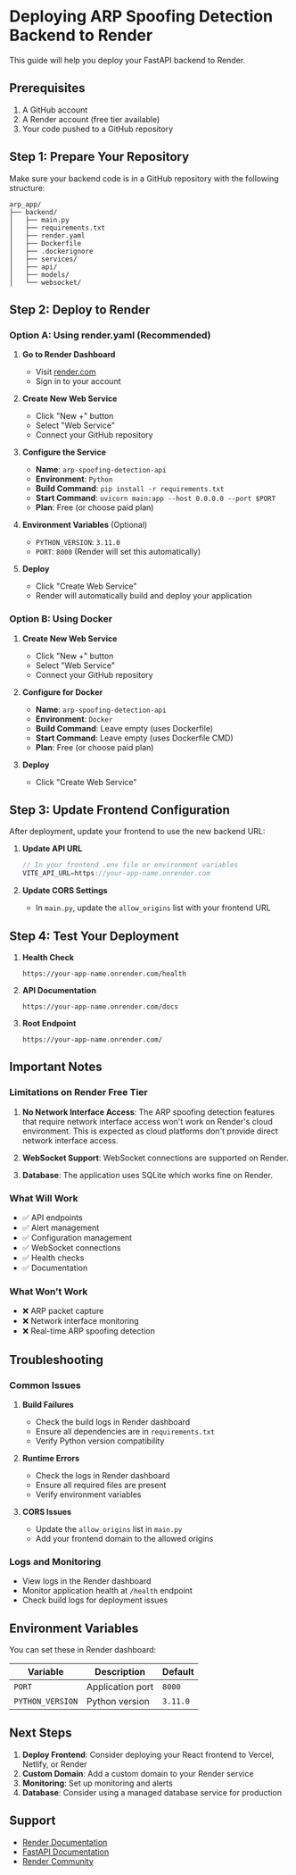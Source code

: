 # Deploying ARP Spoofing Detection Backend to Render

This guide will help you deploy your FastAPI backend to Render.

## Prerequisites

1. A GitHub account
2. A Render account (free tier available)
3. Your code pushed to a GitHub repository

## Step 1: Prepare Your Repository

Make sure your backend code is in a GitHub repository with the following structure:

```
arp_app/
├── backend/
│   ├── main.py
│   ├── requirements.txt
│   ├── render.yaml
│   ├── Dockerfile
│   ├── .dockerignore
│   ├── services/
│   ├── api/
│   ├── models/
│   └── websocket/
```

## Step 2: Deploy to Render

### Option A: Using render.yaml (Recommended)

1. **Go to Render Dashboard**
   - Visit [render.com](https://render.com)
   - Sign in to your account

2. **Create New Web Service**
   - Click "New +" button
   - Select "Web Service"
   - Connect your GitHub repository

3. **Configure the Service**
   - **Name**: `arp-spoofing-detection-api`
   - **Environment**: `Python`
   - **Build Command**: `pip install -r requirements.txt`
   - **Start Command**: `uvicorn main:app --host 0.0.0.0 --port $PORT`
   - **Plan**: Free (or choose paid plan)

4. **Environment Variables** (Optional)
   - `PYTHON_VERSION`: `3.11.0`
   - `PORT`: `8000` (Render will set this automatically)

5. **Deploy**
   - Click "Create Web Service"
   - Render will automatically build and deploy your application

### Option B: Using Docker

1. **Create New Web Service**
   - Click "New +" button
   - Select "Web Service"
   - Connect your GitHub repository

2. **Configure for Docker**
   - **Name**: `arp-spoofing-detection-api`
   - **Environment**: `Docker`
   - **Build Command**: Leave empty (uses Dockerfile)
   - **Start Command**: Leave empty (uses Dockerfile CMD)
   - **Plan**: Free (or choose paid plan)

3. **Deploy**
   - Click "Create Web Service"

## Step 3: Update Frontend Configuration

After deployment, update your frontend to use the new backend URL:

1. **Update API URL**
   ```typescript
   // In your frontend .env file or environment variables
   VITE_API_URL=https://your-app-name.onrender.com
   ```

2. **Update CORS Settings**
   - In `main.py`, update the `allow_origins` list with your frontend URL

## Step 4: Test Your Deployment

1. **Health Check**
   ```
   https://your-app-name.onrender.com/health
   ```

2. **API Documentation**
   ```
   https://your-app-name.onrender.com/docs
   ```

3. **Root Endpoint**
   ```
   https://your-app-name.onrender.com/
   ```

## Important Notes

### Limitations on Render Free Tier

1. **No Network Interface Access**: The ARP spoofing detection features that require network interface access won't work on Render's cloud environment. This is expected as cloud platforms don't provide direct network interface access.

2. **WebSocket Support**: WebSocket connections are supported on Render.

3. **Database**: The application uses SQLite which works fine on Render.

### What Will Work

- ✅ API endpoints
- ✅ Alert management
- ✅ Configuration management
- ✅ WebSocket connections
- ✅ Health checks
- ✅ Documentation

### What Won't Work

- ❌ ARP packet capture
- ❌ Network interface monitoring
- ❌ Real-time ARP spoofing detection

## Troubleshooting

### Common Issues

1. **Build Failures**
   - Check the build logs in Render dashboard
   - Ensure all dependencies are in `requirements.txt`
   - Verify Python version compatibility

2. **Runtime Errors**
   - Check the logs in Render dashboard
   - Ensure all required files are present
   - Verify environment variables

3. **CORS Issues**
   - Update the `allow_origins` list in `main.py`
   - Add your frontend domain to the allowed origins

### Logs and Monitoring

- View logs in the Render dashboard
- Monitor application health at `/health` endpoint
- Check build logs for deployment issues

## Environment Variables

You can set these in Render dashboard:

| Variable | Description | Default |
|----------|-------------|---------|
| `PORT` | Application port | `8000` |
| `PYTHON_VERSION` | Python version | `3.11.0` |

## Next Steps

1. **Deploy Frontend**: Consider deploying your React frontend to Vercel, Netlify, or Render
2. **Custom Domain**: Add a custom domain to your Render service
3. **Monitoring**: Set up monitoring and alerts
4. **Database**: Consider using a managed database service for production

## Support

- [Render Documentation](https://render.com/docs)
- [FastAPI Documentation](https://fastapi.tiangolo.com/)
- [Render Community](https://community.render.com/) 